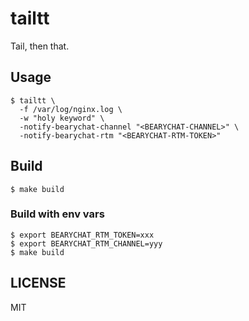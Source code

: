 # tailtt

Tail, then that.

## Usage

```
$ tailtt \
  -f /var/log/nginx.log \
  -w "holy keyword" \
  -notify-bearychat-channel "<BEARYCHAT-CHANNEL>" \
  -notify-bearychat-rtm "<BEARYCHAT-RTM-TOKEN>"
```

## Build

```
$ make build
```

### Build with env vars

```
$ export BEARYCHAT_RTM_TOKEN=xxx
$ export BEARYCHAT_RTM_CHANNEL=yyy
$ make build
```

## LICENSE

MIT
